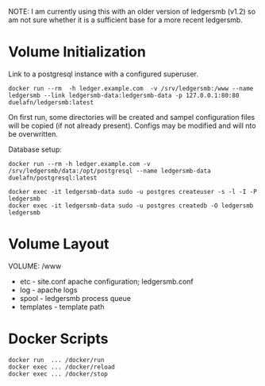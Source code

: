 
NOTE: I am currently using this with an older version of ledgersmb (v1.2)
so am not sure whether it is a sufficient base for a more recent ledgersmb.


Volume Initialization
=====================

Link to a postgresql instance with a configured superuser.

    docker run --rm  -h ledger.example.com  -v /srv/ledgersmb:/www --name ledgersmb --link ledgersmb-data:ledgersmb-data -p 127.0.0.1:80:80 duelafn/ledgersmb:latest

On first run, some directories will be created and sampel configuration
files will be copied (if not already present). Configs may be modified and
will nto be overwritten.

Database setup:

    docker run --rm -h ledger.example.com -v /srv/ledgersmb/data:/opt/postgresql --name ledgersmb-data  duelafn/postgresql:latest

    docker exec -it ledgersmb-data sudo -u postgres createuser -s -l -I -P ledgersmb
    docker exec -it ledgersmb-data sudo -u postgres createdb -O ledgersmb ledgersmb


Volume Layout
=============

VOLUME: /www

* etc - site.conf apache configuration; ledgersmb.conf
* log - apache logs
* spool - ledgersmb process queue
* templates - template path


Docker Scripts
==============

    docker run  ... /docker/run
    docker exec ... /docker/reload
    docker exec ... /docker/stop
